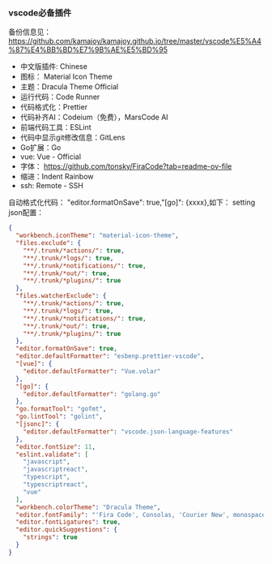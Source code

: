 ### vscode必备插件
   备份信息见： https://github.com/kamajoy/kamajoy.github.io/tree/master/vscode%E5%A4%87%E4%BB%BD%E7%9B%AE%E5%BD%95

- 中文版插件: Chinese
- 图标： Material Icon Theme
- 主题：Dracula Theme Official
- 运行代码：Code Runner
- 代码格式化：Prettier
- 代码补齐AI：Codeium（免费），MarsCode AI
- 前端代码工具：ESLint
- 代码中显示git修改信息：GitLens
- Go扩展：Go
- vue: Vue - Official
- 字体： https://github.com/tonsky/FiraCode?tab=readme-ov-file
- 缩进：Indent Rainbow
- ssh: Remote - SSH

自动格式化代码：    "editor.formatOnSave": true,"[go]": {xxxx},如下：
setting json配置：
```json
{
  "workbench.iconTheme": "material-icon-theme",
  "files.exclude": {
    "**/.trunk/*actions/": true,
    "**/.trunk/*logs/": true,
    "**/.trunk/*notifications/": true,
    "**/.trunk/*out/": true,
    "**/.trunk/*plugins/": true
  },
  "files.watcherExclude": {
    "**/.trunk/*actions/": true,
    "**/.trunk/*logs/": true,
    "**/.trunk/*notifications/": true,
    "**/.trunk/*out/": true,
    "**/.trunk/*plugins/": true
  },
  "editor.formatOnSave": true,
  "editor.defaultFormatter": "esbenp.prettier-vscode",
  "[vue]": {
    "editor.defaultFormatter": "Vue.volar"
  },
  "[go]": {
    "editor.defaultFormatter": "golang.go"
  },
  "go.formatTool": "gofmt",
  "go.lintTool": "golint",
  "[jsonc]": {
    "editor.defaultFormatter": "vscode.json-language-features"
  },
  "editor.fontSize": 11,
  "eslint.validate": [
    "javascript",
    "javascriptreact",
    "typescript",
    "typescriptreact",
    "vue"
  ],
  "workbench.colorTheme": "Dracula Theme",
  "editor.fontFamily": "'Fira Code', Consolas, 'Courier New', monospace",
  "editor.fontLigatures": true,
  "editor.quickSuggestions": {
    "strings": true
  }
}
```
